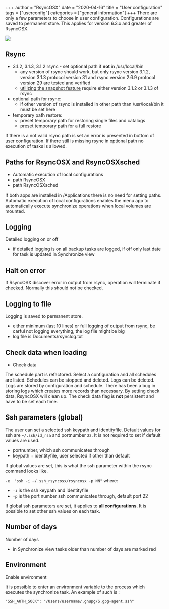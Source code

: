 +++
author = "RsyncOSX"
date = "2020-04-16"
title =  "User configuration"
tags = ["userconfig"]
categories = ["general information"]
+++
There are only a few parameters to choose in user configuration. Configurations are saved to permanent store. This applies for version 6.3.x and greater of RsyncOSX.

![](/images/RsyncOSX/master/userconfig/user.png)

## Rsync

 - 3.1.2, 3.1.3, 3.1.2 rsync - set optional path if **not** in /usr/local/bin
   	- any version of rsync should work, but only rsync  version 3.1.2, version 3.1.3 protocol version 31 and rsync  version 2.6.9  protocol version 29 are tested and verified
    - [utilizing the snapshot feature](/post/snapshots/) require either version 3.1.2 or 3.1.3 of rsync
- optional path for rsync:
    - if other version of rsync is installed in other path than /usr/local/bin it must be set here
- temporary path restore:
    - preset temporary path for restoring single files and catalogs
    - preset temporary path for a full restore

If there is a not valid rsync path is set an error is presented in bottom of user configuration. If there still is missing rsync in optional path no execution of tasks is allowed.

## Paths for RsyncOSX and RsyncOSXsched

- Automatic execution of local configurations
- path RsyncOSX
- path RsyncOSXsched

If both apps are installed in /Applications there is no need for setting paths. Automatic execution of local configurations enables the menu app to automatically execute synchronize operations when local volumes are mounted.

## Logging

Detailed logging on or off
- if detailed logging is on all backup tasks are logged, if off only last date for task is updated in Synchronize view

## Halt on error

If RsyncOSX discover error in output from rsync, operation will terminate if checked. Normally this should not be checked.

## Logging to file

Logging is saved to permanent store.

- either minimum (last 10 lines) or full logging of output from rsync, be carful not logging everything, the log file might be big
- log file is Documents/rsynclog.txt

## Check data when loading

- Check data

The schedule part is refactored. Select a configuration and all schedules are listed. Schedules can be stopped and deleted. Logs can be deleted. Logs are stored by configuration and schedule. There has been a bug in storing logs which creates more records than necessary. By setting check data, RsyncOSX will clean up. The check data flag is **not** persistent and have to be set each time.

## Ssh parameters (global)

The user can set a selected ssh keypath and identityfile. Default values for ssh are `~/.ssh/id_rsa` and portnumber `22`. It is not required to set if default values are used.

- portnumber, which ssh communicates through
- keypath + identityfile, user selected if other than default

If global values are set, this is what the ssh parameter within the rsync command looks like.

`-e  "ssh -i ~/.ssh_rsyncosx/rsyncosx -p NN"` where:

- `-i` is the ssh keypath and identityfile
- `-p` is the port number ssh communicates through, default port 22

If global ssh parameters are set, it applies to **all configurations**. It is possible to set other ssh values on each task.

## Number of days

Number of days
- in Synchronize view tasks older than number of days are marked red

## Environment

Enable environment

It is possible to enter an environment variable to the process which executes the synchronize task. An example of such is :

`"SSH_AUTH_SOCK": "/Users/username/.gnupg/S.gpg-agent.ssh"`
